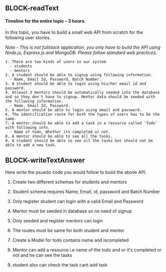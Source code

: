 ## BLOCK-readText

#### Timeline for the entire topic - 3 hours.

In this topic, you have to build a small web API from scratch for the following user stories.

_Note - This is not fullstack application, you only have to build the API using Node.js, Express.js and MongoDB. Please follow standard web practices._

```
1. There are two kinds of users in our system
  - students
  - mentors
2. A student should be able to signup using following information.
  - Name, Email Id, Password, Batch Number.
3. A student should be able to login using his/her email id and password.
4. Atleast 3 mentors should be automatically seeded into the database and so they don't have to signup. Mentor data should be seeded with the following information.
  - Name, Email Id, Password.
5. A mentor should be able to login using email and password.
6. The identification route for both the types of users has to be the same.
7. A mentor should be able to add a task in a resource called `Todo` with following info.
  - Name of todo, Whether its completed or not.
8. A mentor should be able to see all the tasks.
9. A student should be able to see all the tasks but should not be able to add a new task.
```

## BLOCK-writeTextAnswer

Here write the psuedo code you would follow to build the above API.

1. Create two different schemas for students and mentors

2. Student schema requires Name, Email, id, password and Batch Number

3. Only register student can login with a valid Email and Password

4. Mentor must be seeded in database so no need of signup

5. Only seeded and register mentors can login

6. The routes must be same for both student and mentor

7. Create a Model for todo contains name and iscompleted

8. Mentor can add a resource i.e name of the todo and or it's completed or not and he can see the tasks

9. student also can check the task cant add task
